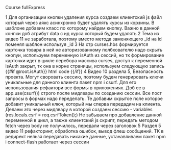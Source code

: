 Course fullExpress

1 Для организации кнопки удаления курса создаем клиентский js файл который через аякс асинхронно будет удалять курсы из корзины. В шаблоне добавим класс по которому найдем кнопку. Важно в данной конпки доб атрибут data с ид курса который будем удалять
2 Тема из видео 11 не заработала, поэтому вместо метода заменяющего \_id на id поменял шаблон используя \_id
3 На стр curses.hbs формируется карточка товара в ней не авторизованному полбхователю надо скрыть кнопуи, используем переменную isAuth из сессий, но тк формирование карточки идет в цикле перебора массива curses, доступ к переменной isAuth закрыт, тк она в корне страницы, используем следующую запись {{#if @root.isAuth}} html code {{/if}}
4 Видео 10 раздела 5, Безопасность проекта. Могут своровать сессию, поэтому будем генерировать ключи уникальные для данного клиента пакет npm i csurf. Для его использования рефактори все формы в приложениях. Доб ее в app.use(csurf()) строго после мидлвары по созданию сессии. Все пост запросы в формах надо переделать. Те добавим скрытое поле которое добавит уникальный ключ, который мы сперва передадим на клиента. Делаем это через мидлвару в которой создаем сессию - variables (res.locals.csrf = req.csrfToken();)
Не забываем про добавление данной переменной в цикл, а также клиентский js скрипт, передать методом fetch через body не получилось, передали через заголовок
5 Раздел 5 видео 11 рефакторинг, обработка ошибок, вывод флеш сообщений. ТК в редирект нельзя передавать никакие данные, устанавливаем пакет npm i connect-flash работает через сессии
